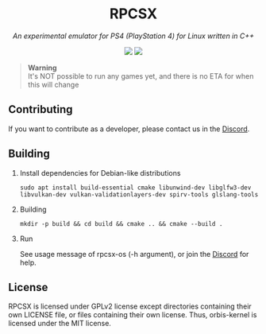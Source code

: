 <div align="center">
   
# RPCSX
*An experimental emulator for PS4 (PlayStation 4) for Linux written in C++*

![](https://img.shields.io/github/actions/workflow/status/RPCSX/rpcsx/format.yml?style=for-the-badge)
[![](https://img.shields.io/discord/252023769500090368?style=for-the-badge)](https://discord.gg/PYUcckGr)

</div>

> **Warning** <br/>
> It's NOT possible to run any games yet, and there is no ETA for when this will change


## Contributing

If you want to contribute as a developer, please contact us in the [Discord](https://discord.gg/PYUcckGr).

## Building

1. Install dependencies for Debian-like distributions
   
   `sudo apt install build-essential cmake libunwind-dev libglfw3-dev libvulkan-dev vulkan-validationlayers-dev spirv-tools glslang-tools`
2. Building
   
   `mkdir -p build && cd build && cmake .. && cmake --build .`

4. Run
   
   See usage message of rpcsx-os (-h argument), or join the [Discord](https://discord.gg/PYUcckGr) for help.

## License

RPCSX is licensed under GPLv2 license except directories containing their own LICENSE file, or files containing their own license.
Thus, orbis-kernel is licensed under the MIT license.
